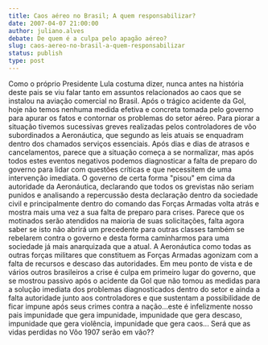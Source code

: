 ```yaml
---
title: Caos aéreo no Brasil; A quem responsabilizar?
date: 2007-04-07 21:00:00
author: juliano.alves
debate: De quem é a culpa pelo apagão aéreo?
slug: caos-aereo-no-brasil-a-quem-responsabilizar
status: publish 
type: post
---
```


Como o próprio Presidente Lula costuma dizer, nunca antes na história deste pais se viu falar tanto em assuntos relacionados ao caos que se instalou na aviação comercial no Brasil. Após o trágico acidente da Gol, hoje não temos nenhuma medida efetiva e concreta tomada pelo governo para apurar os fatos e contornar os problemas do setor aéreo. Para piorar a situação tivemos sucessivas greves realizadas pelos controladores de vôo subordinados a Aeronáutica, que segundo as leis atuais se enquadram dentro dos chamados serviços essenciais. Após dias e dias de atrasos e cancelamentos, parece que a situação começa a se normalizar, mas após todos estes eventos negativos podemos diagnosticar a falta de preparo do governo para lidar com questões críticas e que necessitem de uma intervenção imediata. O governo de certa forma "pisou" em cima da autoridade da Aeronáutica, declarando que todos os grevistas não seriam punidos e analisando a repercussão desta declaração dentro da sociedade civil e principalmente dentro do comando das Forças Armadas volta atrás e mostra mais uma vez a sua falta de preparo para crises. Parece que os motinados serão atendidos na maioria de suas solicitações, falta agora saber se isto não abrirá um precedente para outras classes também se rebelarem contra o governo e desta forma caminharmos para uma sociedade já mais anarquizada que a atual. A Aeronáutica como todas as outras forças militares que constituem as Forças Armadas agonizam com a falta de recursos e descaso das autoridades. Em meu ponto de vista e de vários outros brasileiros a crise é culpa em primeiro lugar do governo, que se mostrou passivo após o acidente da Gol que não tomou as medidas para a solução imediata dos problemas diagnosticados dentro do setor e ainda a falta autoridade junto aos controladores e que sustentam a possibilidade de ficar impune após seus crimes contra a nação...este é infelizmente nosso pais impunidade que gera impunidade, impunidade que gera descaso, impunidade que gera violência, impunidade que gera caos... Será que as vidas perdidas no Vôo 1907 serão em vão??
